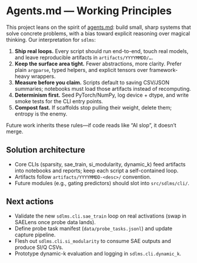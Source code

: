 # Agents.md — Working Principles

This project leans on the spirit of [agents.md](https://agents.md/): build small, sharp systems that solve concrete problems, with a bias toward explicit reasoning over magical thinking. Our interpretation for `sdlms`:

1. **Ship real loops.** Every script should run end-to-end, touch real models, and leave reproducible artifacts in `artifacts/YYYYMMDD/…`.
2. **Keep the surface area tight.** Fewer abstractions, more clarity. Prefer plain `argparse`, typed helpers, and explicit tensors over framework-heavy wrappers.
3. **Measure before you claim.** Scripts default to saving CSV/JSON summaries; notebooks must load those artifacts instead of recomputing.
4. **Determinism first.** Seed PyTorch/NumPy, log device + dtype, and write smoke tests for the CLI entry points.
5. **Compost fast.** If scaffolds stop pulling their weight, delete them; entropy is the enemy.

Future work inherits these rules—if code reads like “AI slop”, it doesn’t merge.

## Solution architecture

- Core CLIs (sparsity, sae_train, si_modularity, dynamic_k) feed artifacts into notebooks and reports; keep each script a self-contained loop.
- Artifacts follow `artifacts/YYYYMMDD-<desc>/` convention.
- Future modules (e.g., gating predictors) should slot into `src/sdlms/cli/`.

## Next actions

- Validate the new `sdlms.cli.sae_train` loop on real activations (swap in SAELens once probe data lands).
- Define probe task manifest (`data/probe_tasks.jsonl`) and update capture pipeline.
- Flesh out `sdlms.cli.si_modularity` to consume SAE outputs and produce SI/Q CSVs.
- Prototype dynamic-k evaluation and logging in `sdlms.cli.dynamic_k`.
